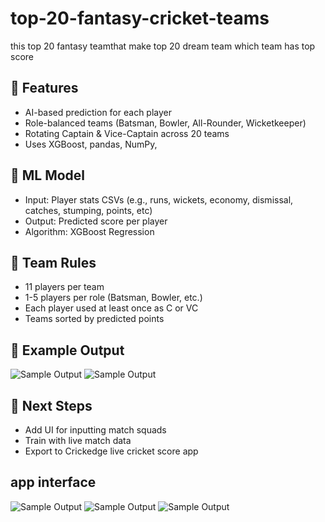 # top-20-fantasy-cricket-teams
this top 20 fantasy teamthat make top 20 dream team which team has top score 

## 🔧 Features
- AI-based prediction for each player
- Role-balanced teams (Batsman, Bowler, All-Rounder, Wicketkeeper)
- Rotating Captain & Vice-Captain across 20 teams
- Uses XGBoost, pandas, NumPy, 

## 🧠 ML Model
- Input: Player stats CSVs (e.g., runs, wickets, economy, dismissal, catches, stumping, points, etc)
- Output: Predicted score per player
- Algorithm: XGBoost Regression

## 🎯 Team Rules
- 11 players per team
- 1-5 players per role (Batsman, Bowler, etc.)
- Each player used at least once as C or VC
- Teams sorted by predicted points

## 📸 Example Output

![Sample Output](assets/top-2_team.png)
![Sample Output](assets/csv_file.png)

## 📌 Next Steps
- Add UI for inputting match squads
- Train with live match data
- Export to Crickedge live cricket score app

## app interface
![Sample Output](assets/top_team.jpg)
![Sample Output](assets/all_player.jpg)
![Sample Output](assets/all_player2.jpg)
